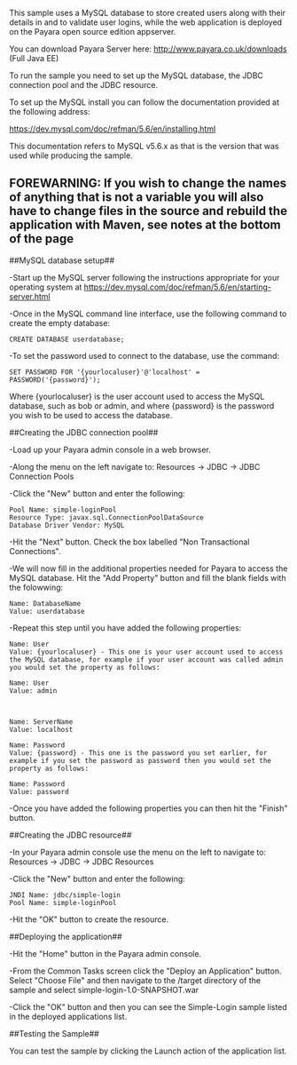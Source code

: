 This sample uses a MySQL database to store created users along with their details in and to validate user logins, while the web application is deployed on the Payara open source edition appserver.

You can download Payara Server here: http://www.payara.co.uk/downloads (Full Java EE)

To run the sample you need to set up the MySQL database, the JDBC connection pool and the JDBC resource.

To set up the MySQL install you can follow the documentation provided at the following address:

https://dev.mysql.com/doc/refman/5.6/en/installing.html

This documentation refers to MySQL v5.6.x as that is the version that was used while producing the sample.

## FOREWARNING: If you wish to change the names of anything that is not a variable you will also have to change files in the source and rebuild the application with Maven, see notes at the bottom of the page ##

##MySQL database setup##

-Start up the MySQL server following the instructions appropriate for your operating system at https://dev.mysql.com/doc/refman/5.6/en/starting-server.html 

-Once in the MySQL command line interface, use the following command to create the empty database: 
	
	CREATE DATABASE userdatabase; 
  

-To set the password used to connect to the database, use the command: 
	
	SET PASSWORD FOR '{yourlocaluser}'@'localhost' = PASSWORD('{password}');
 
Where {yourlocaluser} is the user account used to access the MySQL database, such as bob or admin, and where {password} is the password you wish
to be used to access the database.


##Creating the JDBC connection pool##

-Load up your Payara admin console in a web browser.

-Along the menu on the left navigate to: Resources -> JDBC -> JDBC Connection Pools

-Click the "New" button and enter the following:
	
	Pool Name: simple-loginPool
	Resource Type: javax.sql.ConnectionPoolDataSource
	Database Driver Vendor: MySQL

-Hit the "Next" button. Check the box labelled "Non Transactional Connections".

-We will now fill in the additional properties needed for Payara to access the MySQL database. Hit the "Add Property" button
 and fill the blank fields with the folowwing:
	
	Name: DatabaseName
	Value: userdatabase

-Repeat this step until you have added the following properties:
	
	Name: User
	Value: {yourlocaluser} - This one is your user account used to access the MySQL database, for example if your user account was called admin you would set the property as follows:

	Name: User
	Value: admin



	Name: ServerName
	Value: localhost

	Name: Password
	Value: {password} - This one is the password you set earlier, for example if you set the password as password then you would set the property as follows:

	Name: Password
	Value: password


-Once you have added the following properties you can then hit the "Finish" button.


##Creating the JDBC resource##

-In your Payara admin console use the menu on the left to navigate to: Resources -> JDBC -> JDBC Resources

-Click the "New" button and enter the following:
	
	JNDI Name: jdbc/simple-login
	Pool Name: simple-loginPool

-Hit the "OK" button to create the resource.


##Deploying the application##

-Hit the "Home" button in the Payara admin console.

-From the Common Tasks screen click the "Deploy an Application" button. Select "Choose File" and then navigate to the /target directory of the sample and select simple-login-1.0-SNAPSHOT.war

-Click the "OK" button and then you can see the Simple-Login sample listed in the deployed applications list.

##Testing the Sample##

You can test the sample by clicking the Launch action of the application list.
